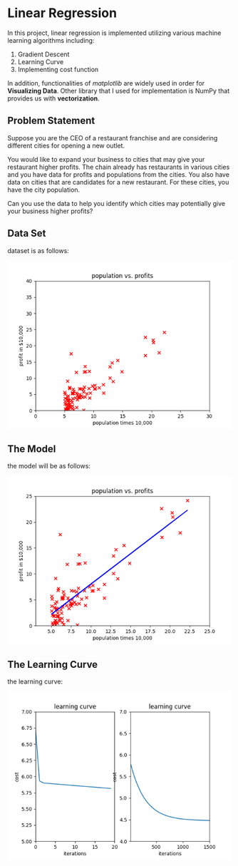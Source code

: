 # Linear Regression

In this project, linear regression is implemented utilizing various machine learning algorithms including:
1. Gradient Descent
2. Learning Curve
3. Implementing cost function
 
In addition, functionalities of *matplotlib* are widely used in order for **Visualizing Data**. Other library that I used for implementation is NumPy that provides us with **vectorization**.

## Problem Statement
Suppose you are the CEO of a restaurant franchise and are considering different cities for opening a new outlet.

You would like to expand your business to cities that may give your restaurant higher profits.
The chain already has restaurants in various cities and you have data for profits and populations from the cities.
You also have data on cities that are candidates for a new restaurant.
For these cities, you have the city population.

Can you use the data to help you identify which cities may potentially give your business higher profits?
## Data Set
dataset is as follows:  
  
  ![Alt text](https://github.com/Sina-Akhavi/linear_regression/blob/master/images/Figure_3.png)
## The Model
the model will be as follows:  
  
  ![Alt text](https://github.com/Sina-Akhavi/linear_regression/blob/master/images/Figure_2.png)

## The Learning Curve
the learning curve:  

![Alt text](https://github.com/Sina-Akhavi/linear_regression/blob/master/images/Figure_1.png)









